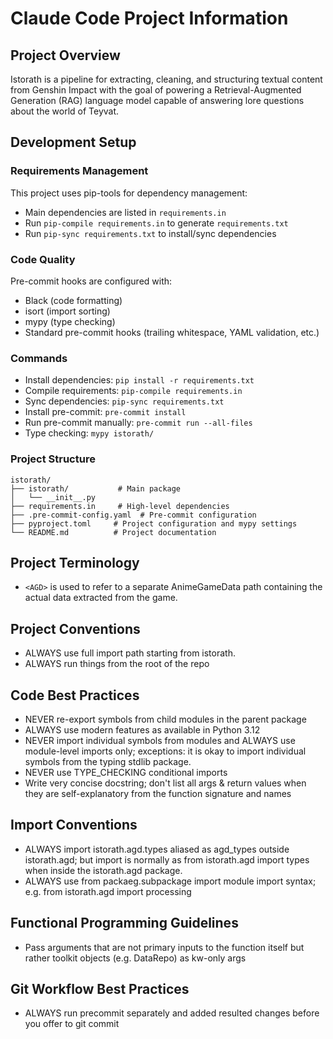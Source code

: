 # Claude Code Project Information

## Project Overview
Istorath is a pipeline for extracting, cleaning, and structuring textual content from Genshin Impact with the goal of powering a Retrieval-Augmented Generation (RAG) language model capable of answering lore questions about the world of Teyvat.

## Development Setup

### Requirements Management
This project uses pip-tools for dependency management:
- Main dependencies are listed in `requirements.in`
- Run `pip-compile requirements.in` to generate `requirements.txt`
- Run `pip-sync requirements.txt` to install/sync dependencies

### Code Quality
Pre-commit hooks are configured with:
- Black (code formatting)
- isort (import sorting)
- mypy (type checking)
- Standard pre-commit hooks (trailing whitespace, YAML validation, etc.)

### Commands
- Install dependencies: `pip install -r requirements.txt`
- Compile requirements: `pip-compile requirements.in`
- Sync dependencies: `pip-sync requirements.txt`
- Install pre-commit: `pre-commit install`
- Run pre-commit manually: `pre-commit run --all-files`
- Type checking: `mypy istorath/`

### Project Structure
```
istorath/
├── istorath/           # Main package
│   └── __init__.py
├── requirements.in     # High-level dependencies
├── .pre-commit-config.yaml  # Pre-commit configuration
├── pyproject.toml     # Project configuration and mypy settings
└── README.md          # Project documentation
```

## Project Terminology
- `<AGD>` is used to refer to a separate AnimeGameData path containing the actual data extracted from the game.

## Project Conventions
- ALWAYS use full import path starting from istorath.
- ALWAYS run things from the root of the repo

## Code Best Practices
- NEVER re-export symbols from child modules in the parent package
- ALWAYS use modern features as available in Python 3.12
- NEVER import individual symbols from modules and ALWAYS use module-level imports only; exceptions: it is okay to import individual symbols from the typing stdlib package.
- NEVER use TYPE_CHECKING conditional imports
- Write very concise docstring; don't list all args & return values when they are self-explanatory from the function signature and names

## Import Conventions
- ALWAYS import istorath.agd.types aliased as agd_types outside istorath.agd; but import is normally as from istorath.agd import types when inside the istorath.agd package.
- ALWAYS use from packaeg.subpackage import module import syntax; e.g. from istorath.agd import processing

## Functional Programming Guidelines
- Pass arguments that are not primary inputs to the function itself but rather toolkit objects (e.g. DataRepo) as kw-only args

## Git Workflow Best Practices
- ALWAYS run precommit separately and added resulted changes before you offer to git commit
